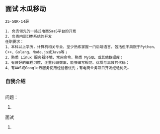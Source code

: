 ## 面试 木瓜移动
```
25-50K·14薪

1. 负责领先的一站式电商SaaS平台的开发
2. 负责内部CRM系统的开发
任职要求：
1、本科以上学历，计算机相关专业，至少熟练掌握一门后端语言，包括但不局限于Python、C++、Golang、Node.js或Java等；
2、熟悉 Linux 服务器环境，常用命令，熟悉 MySQL 或其他数据库；
3、有良好的编程习惯，注重代码效率，能够编写规范、优质与高效的代码；
4、有AWS或Google云服务使用经验者优先；有电商业务项目开发经验优先。
```

### 自我介绍

```

```

问题：

1. 

面试

1. 
